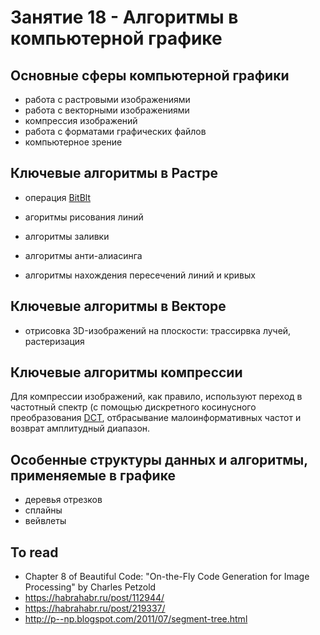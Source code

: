 # Занятие 18 - Алгоритмы в компьютерной графике

## Основные сферы компьютерной графики

- работа с растровыми изображениями
- работа с векторными изображениями
- компрессия изображений
- работа с форматами графических файлов
- компьютерное зрение


## Ключевые алгоритмы в Растре

- операция [BitBlt](https://en.wikipedia.org/wiki/Bit_blit)

- агоритмы рисования линий
- алгоритмы заливки
- алгоритмы анти-алиасинга
- алгоритмы нахождения пересечений линий и кривых

## Ключевые алгоритмы в Векторе

- отрисовка 3D-изображений на плоскости: трассирвка лучей, растеризация


## Ключевые алгоритмы компрессии

Для компрессии изображений, как правило, используют переход в частотный спектр (с помощью дискретного косинусного преобразования [DCT](https://en.wikipedia.org/wiki/Discrete_cosine_transform), отбрасывание малоинформативных частот и возврат амплитудный диапазон.


## Особенные структуры данных и алгоритмы, применяемые в графике

- деревья отрезков
- сплайны
- вейвлеты


## To read

- Chapter 8 of Beautiful Code: "On-the-Fly Code Generation for Image Processing" by Charles Petzold
- https://habrahabr.ru/post/112944/
- https://habrahabr.ru/post/219337/
- http://p--np.blogspot.com/2011/07/segment-tree.html
